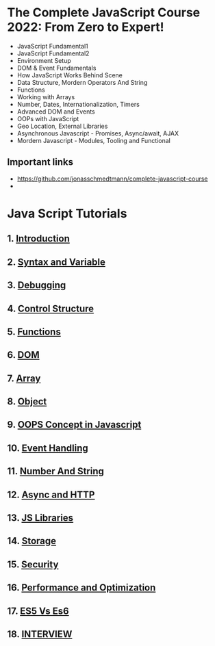 # The Complete JavaScript Course 2022: From Zero to Expert!

- JavaScript Fundamental1
- JavaScript Fundamental2
- Environment Setup
- DOM & Event Fundamentals
- How JavaScript Works Behind Scene
- Data Structure, Mordern Operators And String
- Functions
- Working with Arrays
- Number, Dates, Internationalization, Timers
- Advanced DOM and Events
- OOPs with JavaScript
- Geo Location, External Libraries
- Asynchronous Javascript - Promises, Async/await, AJAX
- Mordern Javascript - Modules, Tooling and Functional

## Important links
- https://github.com/jonasschmedtmann/complete-javascript-course
- 

# Java Script Tutorials

## 1. [Introduction](https://github.com/siba-x-prasad/JSWorld/blob/main/readMe/1.introduction.md)

## 2. [Syntax and Variable](https://github.com/siba-x-prasad/JSWorld/blob/main/readMe/2.SyntaxAndVariable.md)

## 3. [Debugging](https://github.com/siba-x-prasad/JSWorld/blob/main/readMe/3.debugging.md)

## 4. [Control Structure](https://github.com/siba-x-prasad/JSWorld/blob/main/readMe/4.controlStructure.md)

## 5. [Functions](https://github.com/siba-x-prasad/JSWorld/blob/main/readMe/5.function.md)

## 6. [DOM](https://github.com/siba-x-prasad/JSWorld/blob/main/readMe/6.DOM.md)

## 7. [Array](https://github.com/siba-x-prasad/JSWorld/blob/main/readMe/7.Array.md)

## 8. [Object](https://github.com/siba-x-prasad/JSWorld/blob/main/readMe/8.Objects.md)

## 9. [OOPS Concept in Javascript](https://github.com/siba-x-prasad/JSWorld/blob/main/readMe/9.Oops.md)

## 10. [Event Handling](https://github.com/siba-x-prasad/JSWorld/blob/main/readMe/10.eventHandling.md)

## 11. [Number And String](https://github.com/siba-x-prasad/JSWorld/blob/main/readMe/11.NumberAndString.md)

## 12. [Async and HTTP](https://github.com/siba-x-prasad/JSWorld/blob/main/readMe/12.AsyncAndHttpInJS.md)

## 13. [JS Libraries](https://github.com/siba-x-prasad/JSWorld/blob/main/readMe/13.JsLibraries.md)

## 14. [Storage](https://github.com/siba-x-prasad/JSWorld/blob/main/readMe/14.storage.md)

## 15. [Security](https://github.com/siba-x-prasad/JSWorld/blob/main/readMe/15.Security.md)

## 16. [Performance and Optimization](https://github.com/siba-x-prasad/JSWorld/blob/main/readMe/16.PerformanceAndOptimization.md)

## 17. [ES5 Vs Es6](https://github.com/siba-x-prasad/JSWorld/blob/main/readMe/es5Vses6.md)

## 18. [INTERVIEW](https://github.com/siba-x-prasad/JSWorld/blob/main/readMe/interview.md)
